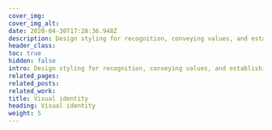 ```yaml
---
cover_img: 
cover_img_alt:
date: 2020-04-30T17:28:36.948Z
description: Design styling for recognition, conveying values, and establishing trust through consistent elements for a strong brand presence.
header_class: 
toc: true
hidden: false
intro: Design styling for recognition, conveying values, and establishing trust through consistent elements for a strong brand presence.
related_pages:
related_posts:
related_work:
title: Visual identity
heading: Visual identity
weight: 5
---
```


